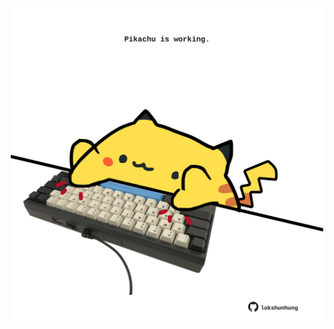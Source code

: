 <!-- built at 04/01/2023, 21:01:14 UTC -->
<p align="center">
  <img width="500" height="500" src="./ReadmeImage.svg">
</p>
